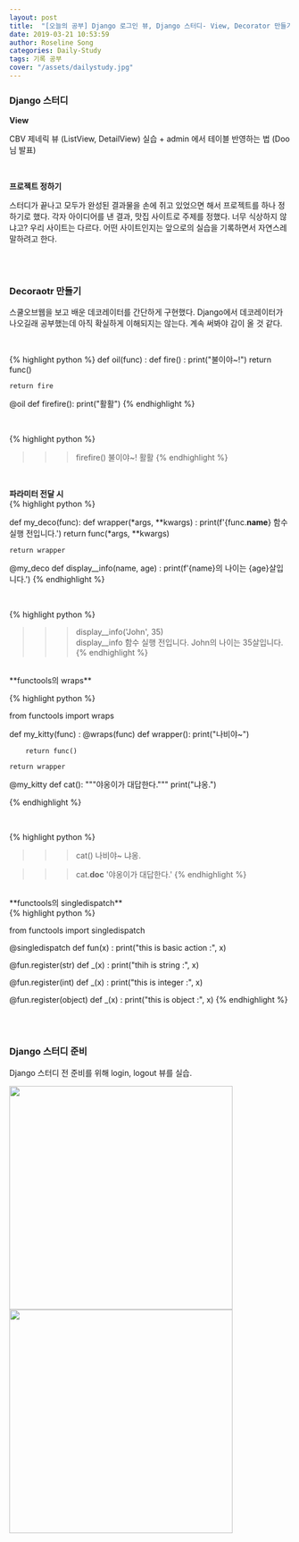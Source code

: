 ```yaml
---
layout: post
title:  "[오늘의 공부] Django 로그인 뷰, Django 스터디- View, Decorator 만들기"
date: 2019-03-21 10:53:59
author: Roseline Song
categories: Daily-Study
tags: 기록 공부
cover: "/assets/dailystudy.jpg"
---
```


### Django 스터디 

**View** 

CBV 제네릭 뷰 (ListView, DetailView) 실습 + admin 에서 테이블 반영하는 법 (Doo 님 발표)

<br>

**프로젝트 정하기** 

스터디가 끝나고 모두가 완성된 결과물을 손에 쥐고 있었으면 해서 프로젝트를 하나 정하기로 했다. 각자 아이디어를 낸 결과, 맛집 사이트로 주제를 정했다. 너무 식상하지 않냐고? 우리 사이트는 다르다. 어떤 사이트인지는 앞으로의 실습을 기록하면서 자연스레 말하려고 한다.

<br>
<br>


### Decoraotr 만들기 

스쿨오브웹을 보고 배운 데코레이터를 간단하게 구현했다. Django에서 데코레이터가 나오길래 공부했는데 아직 확실하게 이해되지는 않는다. 계속 써봐야 감이 올 것 같다. 

<br>

{% highlight python %}
def oil(func) : 
    def fire() :
        print("불이야~!")
        return func() 

    return fire

@oil 
def firefire(): 
    print("활활")
{% endhighlight %}

<br>

{% highlight python %}
>>> firefire()
불이야~!
활활
{% endhighlight %}

<br>

**파라미터 전달 시**
<br>
{% highlight python %}

def my_deco(func):
    def wrapper(*args, **kwargs) : 
        print(f'{func.__name__} 함수 실행 전입니다.')
        return func(*args, **kwargs)
    
    return wrapper

@my_deco
def display__info(name, age) : 
    print(f'{name}의 나이는 {age}살입니다.')
{% endhighlight %}

<br>

{% highlight python %}

>>> display__info('John', 35)    
display__info 함수 실행 전입니다.
John의 나이는 35살입니다.
{% endhighlight %}

<br>
**functools의 wraps**
<br>

{% highlight python %}

from functools import wraps

def my_kitty(func) : 
    @wraps(func)
    def wrapper():
        print("나비야~")
        
        return func()
        
    return wrapper

@my_kitty
def cat():
    """야옹이가 대답한다."""
    print("냐옹.")

{% endhighlight %}

<br>

{% highlight python %}

>>> cat()
나비야~
냐옹.

>>> cat.__doc__
'야옹이가 대답한다.'
{% endhighlight %}

<br>
**functools의 singledispatch**
<br>
{% highlight python %}

from functools import singledispatch

@singledispatch
def fun(x) : 
    print("this is basic action :", x)
    
@fun.register(str)
def _(x) :
    print("thih is string :", x)
    
@fun.register(int)
def _(x) :
    print("this is integer :", x)
    
@fun.register(object)
def _(x) :
    print("this is object :", x)
{% endhighlight %}

<br>
<br>


### Django 스터디 준비 
Django 스터디 전 준비를 위해 login, logout 뷰를 실습. 

<img src="https://postfiles.pstatic.net/MjAxOTAzMjFfNzMg/MDAxNTUzMTczMjU5MjI4._dYMhhngjuizDH1DGBfFSBJQ1m6Ye1zHARbFKYho0RQg.zIaqz5LRMP8Fcn5HLAcc1ucGVZYpOemiwBoOZuef3Wkg.PNG.guseod24/login.PNG?type=w966" style="width:400">

<br>

<img src="https://postfiles.pstatic.net/MjAxOTAzMjFfMjYg/MDAxNTUzMTczMjU5MjQ0.wsqA7y_tFTNZbSmTcsJ7ZV59gwkm8cEmUntKrohlUuwg.vwVhV7MYt2MNMb7vgb2tPOT7X4EFlf2XBJX3U1y6WjMg.PNG.guseod24/login2.PNG?type=w966" style="width:400">